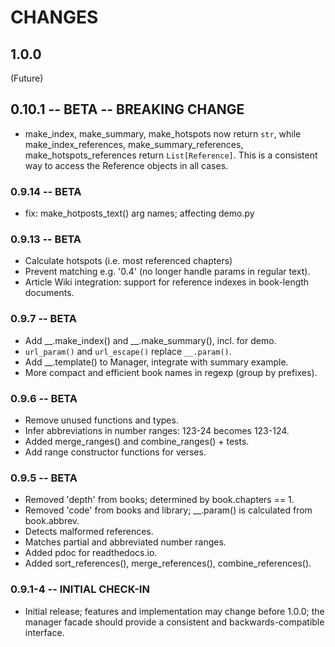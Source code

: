 # CHANGES

## 1.0.0

(Future)

## 0.10.1 -- BETA -- BREAKING CHANGE

* make_index, make_summary, make_hotspots now return `str`,
while make_index_references, make_summary_references, make_hotspots_references
return `List[Reference]`. This is a consistent way to access the Reference
objects in all cases.

### 0.9.14 -- BETA

* fix: make_hotposts_text() arg names; affecting demo.py

### 0.9.13 -- BETA

* Calculate hotspots (i.e. most referenced chapters)
* Prevent matching e.g. '0.4' (no longer handle params in regular text). 
* Article Wiki integration: support for reference indexes in book-length documents.

### 0.9.7 -- BETA

* Add __.make_index() and __.make_summary(), incl. for demo.
* `url_param()` and `url_escape()` replace `__.param()`.
* Add __.template() to Manager, integrate with summary example.
* More compact and efficient book names in regexp (group by prefixes).

### 0.9.6 -- BETA

* Remove unused functions and types.
* Infer abbreviations in number ranges: 123-24 becomes 123-124.
* Added merge_ranges() and combine_ranges() + tests.
* Add range constructor functions for verses.

### 0.9.5 -- BETA

* Removed 'depth' from books; determined by book.chapters == 1.
* Removed 'code' from books and library; __.param() is calculated 
    from book.abbrev.
* Detects malformed references.
* Matches partial and abbreviated number ranges.
* Added pdoc for readthedocs.io.
* Added sort_references(), merge_references(), combine_references().

### 0.9.1-4 -- INITIAL CHECK-IN

* Initial release; features and implementation may change before 1.0.0; the
  manager facade should provide a consistent and backwards-compatible
  interface.
